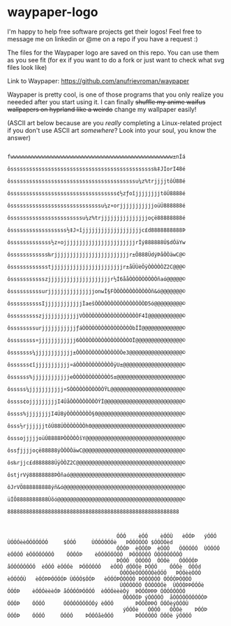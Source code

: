 # waypaper-logo

I'm happy to help free software projects get their logos! Feel free to message me on linkedin or @me on a repo if you have a request :)

The files for the Waypaper logo are saved on this repo. You can use them as you see fit (for ex if you want to do a fork or just want to check what svg files look like)

Link to Waypaper: https://github.com/anufrievroman/waypaper

Waypaper is pretty cool, is one of those programs that you only realize you neeeded after you start using it. I can finally <strike>shuffle my anime waifus wallpapers on hyprland like a weirdo</strike> change my wallpaper easily!

(ASCII art below because are you *really* completing a Linux-related project if you don't use ASCII art *somewhere*? Look into your soul, you know the answer)

                                                                                                                                                                              
                                                                                                                                                 
                                                                                                                                                                              
                                                        fwwwwwwwwwwwwwwwwwwwwwwwwwwwwwwwwwwwwwwwwwwwwwwwwwwww±nÍá                                                             
                                                        ôssssssssssssssssssssssssssssssssssssssssssssss‰‡JIorI48é                                                             
                                                        ôssssssssssssssssssssssssssssssssssssssssu¼z%trjjjjtôÚ88é                                                             
                                                        ôssssssssssssssssssssssssssssssssss¢½zƒoîjjjjjjjjtôÚ8888é                                                             
                                                        ôsssssssssssssssssssssssssssssu¼z¤orjjjjjjjjjjjoüÚ888888é                                                             
                                                        ôsssssssssssssssssssssssu¼z%trjjjjjjjjjjjjjjjoçë88888888é                                                             
                                                        ôssssssssssssssssss½‡J¤îjjjjjjjjjjjjjjjjjjjc£d8888888888Þ                                                             
                                                        ôsssssssssssss½z¤ojjjjjjjjjjjjjjjjjjjjjjjrÍý888888Ú$dÓäYw                                                             
                                                        ôssssssssssss‰rjjjjjjjjjjjjjjjjjjjjjjjjr±Ö888ÜdýÞåÒÒäwC@©                                                             
                                                        ôsssssssssssstjjjjjjjjjjjjjjjjjjjjjjjr±åÜÙèÖÿÒÒÒÒÒZ2C@@@©                                                             
                                                        ôssssssssssszjjjjjjjjjjjjjjjjjjjjr½Í6ååÒÒÒÒÒÒÒÒÒñaó@@@@@©                                                             
                                                        ôssssssssssurjjjjjjjjjjjjjjjonwÎ§FÒÒÒÒÒÒÒÒÒÒÒÒñ&ó@@@@@@@©                                                             
                                                        ôssssssssssIjjjjjjjjjjjjÌaešÒÒÒÒÒÒÒÒÒÒÒÒÒÒÒÒD5ó@@@@@@@@@©                                                             
                                                        ôssssssssszjjjjjjjjjjjjVÒÒÒÒÒÒÒÒÒÒÒÒÒÒÒÒÒÒF4Ì@@@@@@@@@@@©                                                             
                                                        ôssssssssurjjjjjjjjjjjƒáÒÒÒÒÒÒÒÒÒÒÒÒÒÒÒÒbÎÏ@@@@@@@@@@@@@©                                                             
                                                        ôssssssss¤jjjjjjjjjjjj6ÒÒÒÒÒÒÒÒÒÒÒÒÒÒÒÒOÏ@@@@@@@@@@@@@@@©                                                             
                                                        ôsssssss¼jjjjjjjjjjjj±ÒÒÒÒÒÒÒÒÒÒÒÒÒÒÒe3@@@@@@@@@@@@@@@@@©                                                             
                                                        ôssssss¢îjjjjjjjjjjj¤áÒÒÒÒÒÒÒÒÒÒÒÒÿU±@@@@@@@@@@@@@@@@@@@©                                                             
                                                        ôssssss%jjjjjjjjjjjjeÒÒÒÒÒÒÒÒÒÒÒÒS±@@@@@@@@@@@@@@@@@@@@@©                                                             
                                                        ôsssss¼jjjjjjjjjjj¤SÒÒÒÒÒÒÒÒÒÒÒŸL@@@@@@@@@@@@@@@@@@@@@@@©                                                             
                                                        ôssss¢ojjjjjjjjjI4ÚåÒÒÒÒÒÒÒÒÒÝÍ@@@@@@@@@@@@@@@@@@@@@@@@@©                                                             
                                                        ôssss%jjjjjjjjI4Ú8ýÒÒÒÒÒÒÒÒ§0@@@@@@@@@@@@@@@@@@@@@@@@@@@©                                                             
                                                        ôsss½rjjjjjjtôÚ88ÚÒÒÒÒÒÒÒh0@@@@@@@@@@@@@@@@@@@@@@@@@@@@@©                                                             
                                                        ôsssojjjjjoüÚ8888ÞÒÒÒÒÒšY@@@@@@@@@@@@@@@@@@@@@@@@@@@@@@@©                                                             
                                                        ôssƒjjjjoçë88888ýÒÒÒÒäwC@@@@@@@@@@@@@@@@@@@@@@@@@@@@@@@@©                                                             
                                                        ôs‰rjjc£d888888ÚÿÒÒZ2C@@@@@@@@@@@@@@@@@@@@@@@@@@@@@@@@@@©                                                             
                                                        ôstjrVý88888888ÞÒñaó@@@@@@@@@@@@@@@@@@@@@@@@@@@@@@@@@@@@©                                                             
                                                        ôJrVÖ888888888ýñ&ó@@@@@@@@@@@@@@@@@@@@@@@@@@@@@@@@@@@@@@©                                                             
                                                        üÍÖ8888888888Ùõó@@@@@@@@@@@@@@@@@@@@@@@@@@@@@@@@@@@@@@@@©                                                             
                                                         8888888888888888888888888888888888888888888888888888888                                                              
                                                                                                                                                                              
                                                                                                                                                                              
                                                                                                                                                                              
                                       ÓÓÓ    èÓÓ    èÓÓÙ   èÓÓÞ   ýÓÓÓ   ÙÓÓÓèèÓÓÓÓÓÓÓ     $ÓÓÓ     ÙÓÓÓÓÓÓè   ÞÓÓÓÓÓÓ $ÓÓÓÓèd                                               
                                       ÓÓÓÞ  èÓÓÓÞ  èÓÓÓ   ÖÓÓÓÓÓ  ÙÓÓÓÓ èÓÓÓÓ èÓÓÓÓÓÓÓÓ    ÓÓÓÓÞ    èÓÓÓÓÓÓÓÓ  ÞÓÓÓÓÓÓ ÓÓÓÓÓÓÓÓÓ                                             
                                       ÞÓÓÓ  ÓÓÓÓÓ  ÓÓÓè   ÓÓÓÓÓÞ   åÓÓÓÓÓÓÓÓ  èÓÓÓ èÓÓÓè  ÞÓÓÓÓÓÓ   èÓÓÓ dÓÓÓè ÞÓÓÓ    ÓÓÓè  ÓÓÓd                                            
                                        ÓÓÓÓèÓÓÓÓÓÓèÓÓÓ   ÞÓÓèèÓÓÓ    èÓÓÓÓÙ   èÓÓÞÞÓÓÓÓÞ ÙÓÓÓ$ÓÓÞ   èÓÓÓÞÓÓÓÓÓ ÞÓÓÓÓÓÓ ÓÓÓÓÞÓÓÓÓ                                             
                                        ÙÓÓÓÓÓÓ ÓÓÓÓÓÓè  ÙÓÓÓÞÞÓÓÓè    ÓÓÓÞ    èÓÓÓèèèÓÞ åÓÓÓÓÞÓÓÓÓ  èÓÓÓèèèÓý  ÞÓÓÓÞÞÞ ÓÓÓÓÓÓÓÓ                                              
                                         ÓÓÓÓÓÞ ýÓÓÓÓÓ  åÓÓÓÓÓÓÓÓÓÓÞ   ÓÓÓÞ    ÓÓÓÓ      ÓÓÓÓÓÓÓÓÓÓý èÓÓÓ       ÞÓÓÓÞÞÓ ÓÓÓèýÓÓÓÙ                                             
                                         ýÓÓÓè   ÓÓÓÓ   ÓÓÓè    ÞÓÓÞ   ÓÓÓÞ    ÓÓÓÓ     ÓÓÓÓ    ÞÓÓÓåèÓÓÓ       ÞÓÓÓÓÓÓ ÓÓÓè ÿÓÓÓÓ                                            
                                                                                                                                                                              
                                                                                                                                                                              
                                                                                                                                                                              
                                                                                                   
                                                                                                                                                                              
                                                                                                                                                                              
                                                                                                                                                                              
